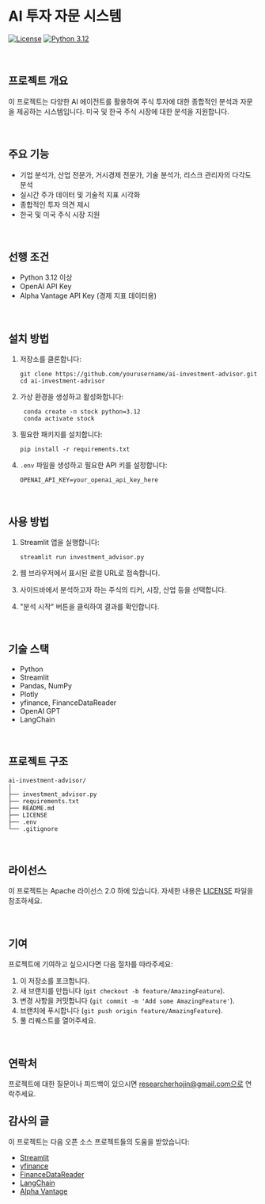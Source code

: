 # AI 투자 자문 시스템

[![License](https://img.shields.io/badge/License-Apache%202.0-blue.svg)](https://opensource.org/licenses/Apache-2.0)
[![Python 3.12](https://img.shields.io/badge/python-3.12+-blue.svg)](https://www.python.org/downloads/release/python-3120/)

<br/>

## 프로젝트 개요

이 프로젝트는 다양한 AI 에이전트를 활용하여 주식 투자에 대한 종합적인 분석과 자문을 제공하는 시스템입니다. 미국 및 한국 주식 시장에 대한 분석을 지원합니다.

<br/>

## 주요 기능

-   기업 분석가, 산업 전문가, 거시경제 전문가, 기술 분석가, 리스크 관리자의 다각도 분석
-   실시간 주가 데이터 및 기술적 지표 시각화
-   종합적인 투자 의견 제시
-   한국 및 미국 주식 시장 지원

<br/>

## 선행 조건

-   Python 3.12 이상
-   OpenAI API Key
-   Alpha Vantage API Key (경제 지표 데이터용)

<br/>

## 설치 방법

1. 저장소를 클론합니다:

    ```
    git clone https://github.com/yourusername/ai-investment-advisor.git
    cd ai-investment-advisor
    ```

2. 가상 환경을 생성하고 활성화합니다:

    ```
     conda create -n stock python=3.12
     conda activate stock
    ```

3. 필요한 패키지를 설치합니다:

    ```
    pip install -r requirements.txt
    ```

4. `.env` 파일을 생성하고 필요한 API 키를 설정합니다:

    ```
    OPENAI_API_KEY=your_openai_api_key_here
    ```

<br/>

## 사용 방법

1. Streamlit 앱을 실행합니다:

    ```
    streamlit run investment_advisor.py
    ```

2. 웹 브라우저에서 표시된 로컬 URL로 접속합니다.
3. 사이드바에서 분석하고자 하는 주식의 티커, 시장, 산업 등을 선택합니다.
4. "분석 시작" 버튼을 클릭하여 결과를 확인합니다.

<br/>

## 기술 스택

-   Python
-   Streamlit
-   Pandas, NumPy
-   Plotly
-   yfinance, FinanceDataReader
-   OpenAI GPT
-   LangChain

<br/>

## 프로젝트 구조

```
ai-investment-advisor/
│
├── investment_advisor.py
├── requirements.txt
├── README.md
├── LICENSE
├── .env
└── .gitignore
```

<br/>

## 라이선스

이 프로젝트는 Apache 라이선스 2.0 하에 있습니다. 자세한 내용은 [LICENSE](https://www.apache.org/licenses/LICENSE-2.0) 파일을 참조하세요.

<br/>

## 기여

프로젝트에 기여하고 싶으시다면 다음 절차를 따라주세요:

1. 이 저장소를 포크합니다.
2. 새 브랜치를 만듭니다 (`git checkout -b feature/AmazingFeature`).
3. 변경 사항을 커밋합니다 (`git commit -m 'Add some AmazingFeature'`).
4. 브랜치에 푸시합니다 (`git push origin feature/AmazingFeature`).
5. 풀 리퀘스트를 열어주세요.

<br/>

## 연락처

프로젝트에 대한 질문이나 피드백이 있으시면 researcherhojin@gmail.com으로 연락주세요.

## 감사의 글

이 프로젝트는 다음 오픈 소스 프로젝트들의 도움을 받았습니다:

-   [Streamlit](https://streamlit.io/)
-   [yfinance](https://github.com/ranaroussi/yfinance)
-   [FinanceDataReader](https://github.com/FinanceData/FinanceDataReader)
-   [LangChain](https://github.com/hwchase17/langchain)
-   [Alpha Vantage](https://www.alphavantage.co/)
